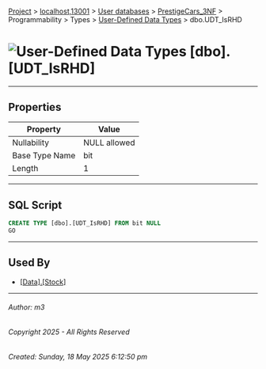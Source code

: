 #### 

[Project](../../../../../../index.md) > [localhost,13001](../../../../../index.md) > [User databases](../../../../index.md) > [PrestigeCars_3NF](../../../index.md) > Programmability > Types > [User-Defined Data Types](User-Defined_Data_Types.md) > dbo.UDT_IsRHD

# ![User-Defined Data Types](../../../../../../Images/UserDefinedDataType32.png) [dbo].[UDT_IsRHD]

---

## <a name="#properties"></a>Properties

| Property | Value |
|---|---|
| Nullability | NULL allowed |
| Base Type Name | bit |
| Length | 1 |


---

## <a name="#sqlscript"></a>SQL Script

```sql
CREATE TYPE [dbo].[UDT_IsRHD] FROM bit NULL
GO

```


---

## <a name="#usedby"></a>Used By

* [[Data].[Stock]](../../../Tables/Data_Stock.md)


---

###### Author:  m3

###### Copyright 2025 - All Rights Reserved

###### Created: Sunday, 18 May 2025 6:12:50 pm


